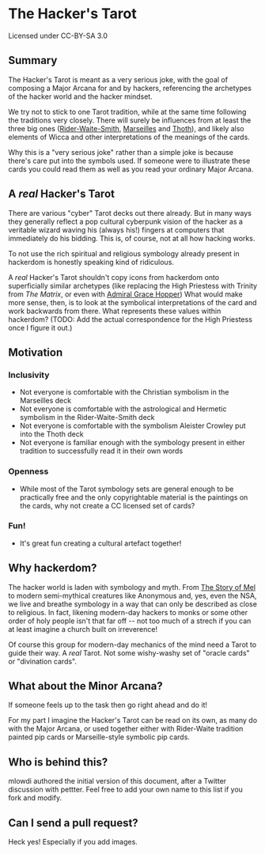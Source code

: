 # The Hacker's Tarot
Licensed under CC-BY-SA 3.0
## Summary
The Hacker's Tarot is meant as a very serious joke, with the goal of composing a Major Arcana for and by hackers, referencing the archetypes of the hacker world and the hacker mindset.

We try not to stick to one Tarot tradition, while at the same time following the traditions very closely. There will surely be influences from at least the three big ones ([Rider-Waite-Smith](https://en.wikipedia.org/wiki/Rider-Waite_tarot_deck), [Marseilles](https://en.wikipedia.org/wiki/Tarot_of_Marseilles) and [Thoth](https://en.wikipedia.org/wiki/Thoth_tarot_deck)), and likely also elements of Wicca and other interpretations of the meanings of the cards. 

Why this is a "very serious joke" rather than a simple joke is because there's care put into the symbols used. If someone were to illustrate these cards you could read them as well as you read your ordinary Major Arcana.

## A *real* Hacker's Tarot
There are various "cyber" Tarot decks out there already. But in many ways they generally reflect a pop cultural cyberpunk vision of the hacker as a veritable wizard waving his (always his!) fingers at computers that immediately do his bidding. This is, of course, not at all how hacking works.

To not use the rich spiritual and religious symbology already present in hackerdom is honestly speaking kind of ridiculous.

A *real* Hacker's Tarot shouldn't copy icons from hackerdom onto superficially similar archetypes (like replacing the High Priestess with Trinity from *The Matrix*, or even with [Admiral Grace Hopper](https://en.wikipedia.org/wiki/Grace_Hopper)) What would make more sense, then, is to look at the symbolical interpretations of the card and work backwards from there. What represents these values within hackerdom? (TODO: Add the actual correspondence for the High Priestess once I figure it out.)

## Motivation


### Inclusivity
- Not everyone is comfortable with the Christian symbolism in the Marseilles deck
- Not everyone is comfortable with the astrological and Hermetic symbolism in the Rider-Waite-Smith deck
- Not everyone is comfortable with the symbolism Aleister Crowley put into the Thoth deck
- Not everyone is familiar enough with the symbology present in either tradition to successfully read it in their own words

### Openness
- While most of the Tarot symbology sets are general enough to be practically free and the only copyrightable material is the paintings on the cards, why not create a CC licensed set of cards?

### Fun!
- It's great fun creating a cultural artefact together!

## Why hackerdom?
The hacker world is laden with symbology and myth. From [The Story of Mel](https://www.cs.utah.edu/~elb/folklore/mel.html) to modern semi-mythical creatures like Anonymous and, yes, even the NSA, we live and breathe symbology in a way that can only be described as close to religious. In fact, likening modern-day hackers to monks or some other order of holy people isn't that far off -- not too much of a strech if you can at least imagine a church built on irreverence!

Of course this group for modern-day mechanics of the mind need a Tarot to guide their way. A *real* Tarot. Not some wishy-washy set of "oracle cards" or "divination cards".

## What about the Minor Arcana?
If someone feels up to the task then go right ahead and do it!

For my part I imagine the Hacker's Tarot can be read on its own, as many do with the Major Arcana, or used together either with Rider-Waite tradition painted pip cards or Marseille-style symbolic pip cards.

## Who is behind this?
mlowdi authored the initial version of this document, after a Twitter discussion with pettter. Feel free to add your own name to this list if you fork and modify.

## Can I send a pull request?
Heck yes! Especially if you add images.


